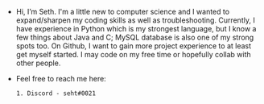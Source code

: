 - Hi, I’m Seth. I'm a little new to computer science and I wanted to expand/sharpen my coding skills as well as troubleshooting. Currently, I have experience in Python which is my strongest language, but I know a few things about Java and C; MySQL database is also one of my strong spots too. On Github, I want to gain more project experience to at least get myself started. I may code on my free time or hopefully collab with other people.

- Feel free to reach me here:

      1. Discord - seht#0021

<!---
sehtlol/sehtlol is a ✨ special ✨ repository because its `README.md` (this file) appears on your GitHub profile.
You can click the Preview link to take a look at your changes.
--->
